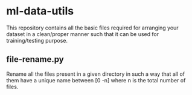 # ml-data-utils


This repository contains all the basic files required for arranging your dataset in a clean/proper manner such that it can be used for training/testing purpose.

## file-rename.py

Rename all the files present in a given directory in such a way that all of them have a unique name between [0 -n]
where n is the total number of files.
